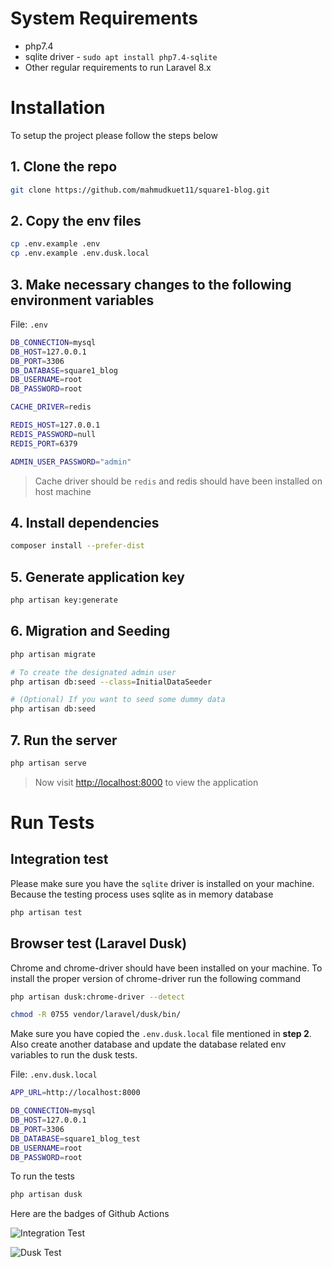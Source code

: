 # System Requirements
* php7.4
* sqlite driver - `sudo apt install php7.4-sqlite`
* Other regular requirements to run Laravel 8.x
# Installation

To setup the project please follow the steps below

## 1. Clone the repo
```bash
git clone https://github.com/mahmudkuet11/square1-blog.git
```

## 2. Copy the env files
```bash
cp .env.example .env
cp .env.example .env.dusk.local
```

## 3. Make necessary changes to the following environment variables
File: `.env`
```bash
DB_CONNECTION=mysql
DB_HOST=127.0.0.1
DB_PORT=3306
DB_DATABASE=square1_blog
DB_USERNAME=root
DB_PASSWORD=root

CACHE_DRIVER=redis

REDIS_HOST=127.0.0.1
REDIS_PASSWORD=null
REDIS_PORT=6379

ADMIN_USER_PASSWORD="admin"
```

> Cache driver should be `redis` and redis should have been installed on host machine

## 4. Install dependencies
```bash
composer install --prefer-dist
```

## 5. Generate application key
```bash
php artisan key:generate
```

## 6. Migration and Seeding
```bash
php artisan migrate

# To create the designated admin user
php artisan db:seed --class=InitialDataSeeder

# (Optional) If you want to seed some dummy data
php artisan db:seed
```

## 7. Run the server
```bash
php artisan serve
```

>Now visit [http://localhost:8000](http://localhost:8000) to view the application

# Run Tests

## Integration test
Please make sure you have the `sqlite` driver is installed on your machine. Because the testing process uses sqlite as in memory database
```bash
php artisan test
```

## Browser test (Laravel Dusk)

Chrome and chrome-driver should have been installed on your machine. To install the proper version of chrome-driver run the following command
```bash
php artisan dusk:chrome-driver --detect

chmod -R 0755 vendor/laravel/dusk/bin/
```

Make sure you have copied the `.env.dusk.local` file mentioned in **step 2**. Also create another database and update the database related env variables  to run the dusk tests.

File: `.env.dusk.local`
```bash
APP_URL=http://localhost:8000

DB_CONNECTION=mysql
DB_HOST=127.0.0.1
DB_PORT=3306
DB_DATABASE=square1_blog_test
DB_USERNAME=root
DB_PASSWORD=root
```

To run the tests
```bash
php artisan dusk
```

Here are the badges of Github Actions

![Integration Test](https://github.com/mahmudkuet11/square1-blog/actions/workflows/phpunit_ci.yml/badge.svg)

![Dusk Test](https://github.com/mahmudkuet11/square1-blog/actions/workflows/dusk_ci.yml/badge.svg)
